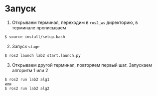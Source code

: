 # Запуск

1. Открываем терминал, переходим в `ros2_ws` директорию, в терминале прописываем

```bash
$ source install/setup.bash
```

2. Запуск `stage`
```bash
$ ros2 launch lab2 start.launch.py
```

3. Открываем другой терминал, повторяем первый шаг. Запускаем алгоритм 1 или 2
```bash
$ ros2 run lab2 alg1
или
$ ros2 run lab2 alg2
```